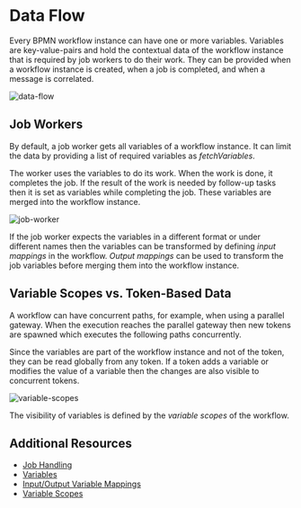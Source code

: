 # Data Flow

Every BPMN workflow instance can have one or more variables. Variables are key-value-pairs and hold the contextual data of the workflow instance that is required by job workers to do their work. They can be provided when a workflow instance is created, when a job is completed, and when a message is correlated.

![data-flow](/bpmn-workflows/data-flow.png)

## Job Workers

By default, a job worker gets all variables of a workflow instance. It can limit the data by providing a list of required variables as *fetchVariables*.

The worker uses the variables to do its work. When the work is done, it completes the job. If the result of the work is needed by follow-up tasks then it is set as variables while completing the job. These variables are merged into the workflow instance.

![job-worker](/bpmn-workflows/data-flow-job-worker.png)

If the job worker expects the variables in a different format or under different names then the variables can be transformed by defining *input mappings* in the workflow. *Output mappings* can be used to transform the job variables before merging them into the workflow instance.

## Variable Scopes vs. Token-Based Data

A workflow can have concurrent paths, for example, when using a parallel gateway. When the execution reaches the parallel gateway then new tokens are spawned which executes the following paths concurrently.

Since the variables are part of the workflow instance and not of the token, they can be read globally from any token. If a token adds a variable or modifies the value of a variable then the changes are also visible to concurrent tokens.  

![variable-scopes](/bpmn-workflows/variable-scopes.png)

The visibility of variables is defined by the *variable scopes* of the workflow.

## Additional Resources

* [Job Handling](basics/job-workers.html)
* [Variables](reference/variables.html)
* [Input/Output Variable Mappings](reference/variables.html#inputoutput-variable-mappings)
* [Variable Scopes](reference/variables.html#variable-scopes)

